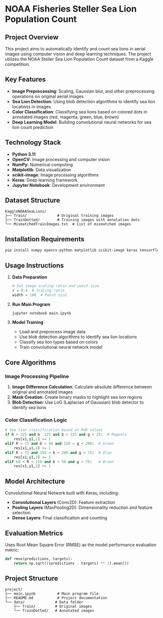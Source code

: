 # NOAA Fisheries Steller Sea Lion Population Count

## Project Overview

This project aims to automatically identify and count sea lions in aerial images using computer vision and deep learning techniques. The project utilizes the NOAA Steller Sea Lion Population Count dataset from a Kaggle competition.

## Key Features

- **Image Preprocessing**: Scaling, Gaussian blur, and other preprocessing operations on original aerial images
- **Sea Lion Detection**: Using blob detection algorithms to identify sea lion locations in images
- **Color Classification**: Classifying sea lions based on colored dots in annotated images (red, magenta, green, blue, brown)
- **Deep Learning Model**: Building convolutional neural networks for sea lion count prediction

## Technology Stack

- **Python 3.11**
- **OpenCV**: Image processing and computer vision
- **NumPy**: Numerical computing
- **Matplotlib**: Data visualization
- **scikit-image**: Image processing algorithms
- **Keras**: Deep learning framework
- **Jupyter Notebook**: Development environment

## Dataset Structure

```
KaggleNOAASeaLions/
├── Train/              # Original training images
├── TrainDotted/        # Training images with annotation dots
└── MismatchedTrainImages.txt  # List of mismatched images
```

## Installation Requirements

```bash
pip install numpy opencv-python matplotlib scikit-image keras tensorflow
```

## Usage Instructions

1. **Data Preparation**
   ```python
   # Set image scaling ratio and patch size
   r = 0.4  # Scaling ratio
   width = 100  # Patch size
   ```

2. **Run Main Program**
   ```bash
   jupyter notebook main.ipynb
   ```

3. **Model Training**
   - Load and preprocess image data
   - Use blob detection algorithms to identify sea lion locations
   - Classify sea lion types based on colors
   - Train convolutional neural network model

## Core Algorithms

### Image Processing Pipeline

1. **Image Difference Calculation**: Calculate absolute difference between original and annotated images
2. **Mask Creation**: Create binary masks to highlight sea lion regions
3. **Blob Detection**: Use LoG (Laplacian of Gaussian) blob detector to identify sea lions

### Color Classification Logic

```python
# Sea lion classification based on RGB values
if R > 225 and b  225 and b > 225 and g < 25:  # Magenta
    res[x1,y1,1] += 1
elif R < 75 and b < 50 and 150 < g < 200:  # Green
    res[x1,y1,4] += 1
elif R < 75 and 150 < b < 200 and g < 75:  # Blue
    res[x1,y1,3] += 1
elif 60 < R < 120 and b < 50 and g < 75:   # Brown
    res[x1,y1,2] += 1
```

## Model Architecture

Convolutional Neural Network built with Keras, including:
- **Convolutional Layers** (Conv2D): Feature extraction
- **Pooling Layers** (MaxPooling2D): Dimensionality reduction and feature selection
- **Dense Layers**: Final classification and counting

## Evaluation Metrics

Uses Root Mean Square Error (RMSE) as the model performance evaluation metric:

```python
def rmse(predictions, targets):
    return np.sqrt(((predictions - targets) ** 2).mean())
```

## Project Structure

```
project/
├── main.ipynb          # Main program file
├── README.md           # Project documentation
└── data/              # Data folder
    ├── Train/         # Original images
    └── TrainDotted/   # Annotated images
```